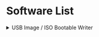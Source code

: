 # Software List
<details>
  <summary>USB Image / ISO Bootable Writer</summary>
  ## Windows
Rufus
Etcher
imageUSB
</details>
